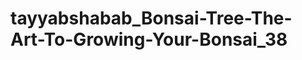 tayyabshabab_Bonsai-Tree-The-Art-To-Growing-Your-Bonsai_38
==========================================================
